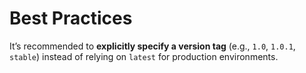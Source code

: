 # Best Practices

It’s recommended to **explicitly specify a version tag** (e.g., `1.0`, `1.0.1`, `stable`) instead of relying on `latest` for production environments.
